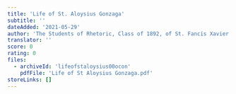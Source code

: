 ```yaml
---
title: 'Life of St. Aloysius Gonzaga'
subtitle: ''
dateAdded: '2021-05-29'
author: 'The Students of Rhetoric, Class of 1892, of St. Fancis Xavier''s College, New York City'
translator: ''
score: 0
rating: 0
files:
  - archiveId: 'lifeofstaloysius00ocon'
    pdfFile: 'Life of St Aloysius Gonzaga.pdf'
storeLinks: []
---
```



